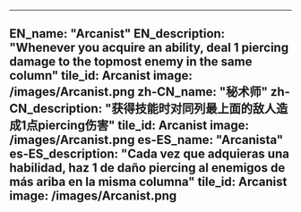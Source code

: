 ---

EN_name: "Arcanist"
EN_description: "Whenever you acquire an ability, deal 1 piercing damage to the topmost enemy in the same column"
tile_id: Arcanist
image: /images/Arcanist.png
zh-CN_name: "秘术师"
zh-CN_description: "获得技能时对同列最上面的敌人造成1点piercing伤害"
tile_id: Arcanist
image: /images/Arcanist.png
es-ES_name: "Arcanista"
es-ES_description: "Cada vez que adquieras una habilidad, haz 1 de daño piercing al enemigos de más ariba en la misma columna"
tile_id: Arcanist
image: /images/Arcanist.png
---